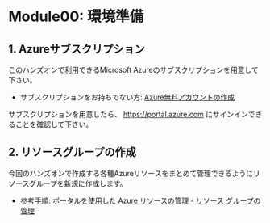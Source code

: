 # Module00: 環境準備

## 1. Azureサブスクリプション

このハンズオンで利用できるMicrosoft Azureのサブスクリプションを用意して下さい。

* サブスクリプションをお持ちでない方: [Azure無料アカウントの作成](https://azure.microsoft.com/ja-jp/free/)

サブスクリプションを用意したら、 https://portal.azure.com にサインインできることを確認して下さい。

## 2. リソースグループの作成

今回のハンズオンで作成する各種Azureリソースをまとめて管理できるようにリソースグループを新規に作成します。

* 参考手順: [ポータルを使用した Azure リソースの管理 - リソース グループの管理](https://docs.microsoft.com/ja-jp/azure/azure-resource-manager/resource-group-portal#manage-resource-groups)
